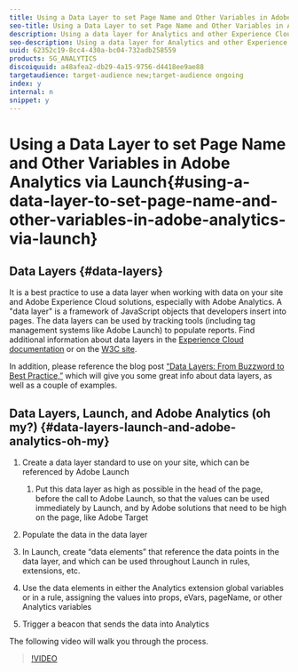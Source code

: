 ```yaml
---
title: Using a Data Layer to set Page Name and Other Variables in Adobe Analytics via Launch
seo-title: Using a Data Layer to set Page Name and Other Variables in Adobe Analytics via Launch
description: Using a data layer for Analytics and other Experience Cloud solutions is considered a best practice. In this video, you’ll see how to pull your values out of the data layer and use them in Launch to populate variables in Adobe Analytics.
seo-description: Using a data layer for Analytics and other Experience Cloud solutions is considered a best practice. In this video, you’ll see how to pull your values out of the data layer and use them in Launch to populate variables in Adobe Analytics.
uuid: 62352c19-8cc4-430a-bc04-732adb258559
products: SG_ANALYTICS
discoiquuid: a48afea2-db29-4a15-9756-d4418ee9ae88
targetaudience: target-audience new;target-audience ongoing
index: y
internal: n
snippet: y
---
```


# Using a Data Layer to set Page Name and Other Variables in Adobe Analytics via Launch{#using-a-data-layer-to-set-page-name-and-other-variables-in-adobe-analytics-via-launch}

## Data Layers {#data-layers}

It is a best practice to use a data layer when working with data on your site and Adobe Experience Cloud solutions, especially with Adobe Analytics. A "data layer" is a framework of JavaScript objects that developers insert into pages. The data layers can be used by tracking tools (including tag management systems like Adobe Launch) to populate reports. Find additional information about data layers in the [Experience Cloud documentation](https://marketing.adobe.com/resources/help/en_US/sc/implement/ref-data-layer.html) or on the [W3C site](https://www.w3.org/).

In addition, please reference the blog post [“Data Layers: From Buzzword to Best Practice,”](https://theblog.adobe.com/data-layers-buzzword-best-practice/) which will give you some great info about data layers, as well as a couple of examples.

## Data Layers, Launch, and Adobe Analytics (oh my?) {#data-layers-launch-and-adobe-analytics-oh-my}

1. Create a data layer standard to use on your site, which can be referenced by Adobe Launch

    1. Put this data layer as high as possible in the head of the page, before the call to Adobe Launch, so that the values can be used immediately by Launch, and by Adobe solutions that need to be high on the page, like Adobe Target

1. Populate the data in the data layer
1. In Launch, create “data elements” that reference the data points in the data layer, and which can be used throughout Launch in rules, extensions, etc.
1. Use the data elements in either the Analytics extension global variables or in a rule, assigning the values into props, eVars, pageName, or other Analytics variables
1. Trigger a beacon that sends the data into Analytics

The following video will walk you through the process.

>[!VIDEO](https://video.tv.adobe.com/v/25899/?quality=12)


